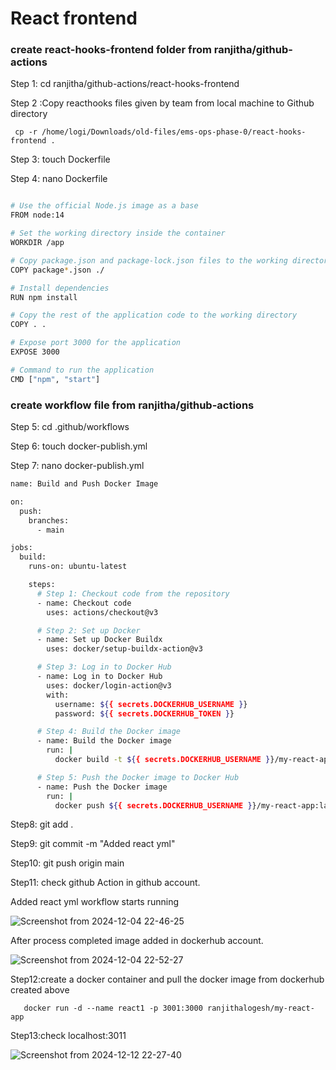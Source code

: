 # React frontend 

### create react-hooks-frontend folder from ranjitha/github-actions

Step 1: cd ranjitha/github-actions/react-hooks-frontend

Step 2 :Copy reacthooks files given by team from local machine to Github directory
```
 cp -r /home/logi/Downloads/old-files/ems-ops-phase-0/react-hooks-frontend .
```
   
Step 3: touch Dockerfile

Step 4: nano Dockerfile

```bash  

# Use the official Node.js image as a base
FROM node:14

# Set the working directory inside the container
WORKDIR /app

# Copy package.json and package-lock.json files to the working directory
COPY package*.json ./

# Install dependencies
RUN npm install

# Copy the rest of the application code to the working directory
COPY . .

# Expose port 3000 for the application
EXPOSE 3000

# Command to run the application
CMD ["npm", "start"]

```
### create workflow file from ranjitha/github-actions

Step 5: cd .github/workflows

Step 6: touch docker-publish.yml

Step 7: nano docker-publish.yml

```bash
name: Build and Push Docker Image

on:
  push:
    branches:
      - main

jobs:
  build:
    runs-on: ubuntu-latest

    steps:
      # Step 1: Checkout code from the repository
      - name: Checkout code
        uses: actions/checkout@v3

      # Step 2: Set up Docker
      - name: Set up Docker Buildx
        uses: docker/setup-buildx-action@v3

      # Step 3: Log in to Docker Hub
      - name: Log in to Docker Hub
        uses: docker/login-action@v3
        with:
          username: ${{ secrets.DOCKERHUB_USERNAME }}
          password: ${{ secrets.DOCKERHUB_TOKEN }}

      # Step 4: Build the Docker image
      - name: Build the Docker image
        run: |
          docker build -t ${{ secrets.DOCKERHUB_USERNAME }}/my-react-app:latest .

      # Step 5: Push the Docker image to Docker Hub
      - name: Push the Docker image
        run: |
          docker push ${{ secrets.DOCKERHUB_USERNAME }}/my-react-app:latest

```

Step8: git add .

Step9: git commit -m "Added react yml"

Step10: git push origin main

Step11: check github Action in github account.

   Added react yml workflow starts running
   
   ![Screenshot from 2024-12-04 22-46-25](https://github.com/user-attachments/assets/967ec3ad-f3c1-469b-b2c8-030456a084ad)

   
  
   After process completed image added in dockerhub account.
   
   ![Screenshot from 2024-12-04 22-52-27](https://github.com/user-attachments/assets/4d8a4a36-8c0d-47f7-bc71-c0dda9e07720)


Step12:create a docker container and pull the docker image from dockerhub created above 
 ```
    docker run -d --name react1 -p 3001:3000 ranjithalogesh/my-react-app
```
Step13:check localhost:3011

![Screenshot from 2024-12-12 22-27-40](https://github.com/user-attachments/assets/a0cca9cc-4f2a-41fb-b4d2-c6e42479d612)

